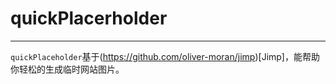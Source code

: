 # quickPlacerholder
---

`quickPlaceholder`基于(https://github.com/oliver-moran/jimp)[Jimp]，能帮助你轻松的生成临时网站图片。